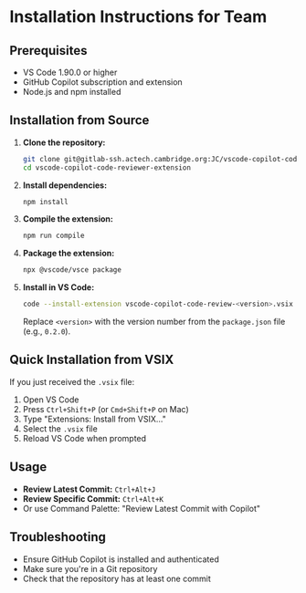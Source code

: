 # Installation Instructions for Team

## Prerequisites
- VS Code 1.90.0 or higher
- GitHub Copilot subscription and extension
- Node.js and npm installed

## Installation from Source

1. **Clone the repository:**
   ```bash
   git clone git@gitlab-ssh.actech.cambridge.org:JC/vscode-copilot-code-reviewer-extension.git
   cd vscode-copilot-code-reviewer-extension
   ```

2. **Install dependencies:**
   ```bash
   npm install
   ```

3. **Compile the extension:**
   ```bash
   npm run compile
   ```

4. **Package the extension:**
   ```bash
   npx @vscode/vsce package
   ```

5. **Install in VS Code:**
   ```bash
   code --install-extension vscode-copilot-code-review-<version>.vsix
   ```
   Replace `<version>` with the version number from the `package.json` file (e.g., `0.2.0`).

## Quick Installation from VSIX

If you just received the `.vsix` file:

1. Open VS Code
2. Press `Ctrl+Shift+P` (or `Cmd+Shift+P` on Mac)
3. Type "Extensions: Install from VSIX..."
4. Select the `.vsix` file
5. Reload VS Code when prompted

## Usage

- **Review Latest Commit:** `Ctrl+Alt+J`
- **Review Specific Commit:** `Ctrl+Alt+K`
- Or use Command Palette: "Review Latest Commit with Copilot"

## Troubleshooting

- Ensure GitHub Copilot is installed and authenticated
- Make sure you're in a Git repository
- Check that the repository has at least one commit
